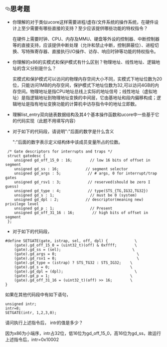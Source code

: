 
<h2><a href="#思考题" aria-hidden="true" class="anchor" id="user-content-思考题"><svg aria-hidden="true" class="octicon octicon-link" height="16" version="1.1" viewBox="0 0 16 16" width="16"><path fill-rule="evenodd" d="M4 9h1v1H4c-1.5 0-3-1.69-3-3.5S2.55 3 4 3h4c1.45 0 3 1.69 3 3.5 0 1.41-.91 2.72-2 3.25V8.59c.58-.45 1-1.27 1-2.09C10 5.22 8.98 4 8 4H4c-.98 0-2 1.22-2 2.5S3 9 4 9zm9-3h-1v1h1c1 0 2 1.22 2 2.5S13.98 12 13 12H9c-.98 0-2-1.22-2-2.5 0-.83.42-1.64 1-2.09V6.25c-1.09.53-2 1.84-2 3.25C6 11.31 7.55 13 9 13h4c1.45 0 3-1.69 3-3.5S14.5 6 13 6z"></path></svg></a>思考题</h2>
<ul>

<li>
<p>你理解的对于类似ucore这样需要进程/虚存/文件系统的操作系统，在硬件设计上至少需要有哪些直接的支持？至少应该提供哪些功能的特权指令？</p>
在硬件上需要时钟、CPU、内存及MMU、硬盘等外设的控制器、中断控制器等的直接支持，应该提供中断处理（允许和禁止中断，控制屏蔽位）、进程切换、写特殊寄存器、直接执行I/O操作、访存、响应时钟等功能的特权指令。

</li>

<li>
<p>你理解的x86的实模式和保护模式有什么区别？物理地址、线性地址、逻辑地址的含义分别是什么？</p>
实模式和保护模式可以访问的物理内存空间大小不同，实模式下地址位数为20位，只能访问1MB的内存空间，保护模式下地址位数为32,可以访问4GB的内存空间。物理地址是指CPU地址总线上实际的地址信号；线性地址（虚拟地址）是指逻辑地址到物理地址变换的中间层，它由基地址和段内偏移构成；逻辑地址是指有地址变换功能的计算机中访存指令中的地址立即数。
</li>

<li>
<p>理解list_entry双向链表数据结构及其4个基本操作函数和ucore中一些基于它的代码实现（此题不用填写内容）</p>

</li>

<li>
<p>对于如下的代码段，请说明":"后面的数字是什么含义</p>
":"后面的数字表示定义结构体中该成员变量所占的位数。
</li>
</ul>

<pre><code> /* Gate descriptors for interrupts and traps */
 struct gatedesc {
    unsigned gd_off_15_0 : 16;        // low 16 bits of offset in segment
    unsigned gd_ss : 16;            // segment selector
    unsigned gd_args : 5;            // # args, 0 for interrupt/trap gates
    unsigned gd_rsv1 : 3;            // reserved(should be zero I guess)
    unsigned gd_type : 4;            // type(STS_{TG,IG32,TG32})
    unsigned gd_s : 1;                // must be 0 (system)
    unsigned gd_dpl : 2;            // descriptor(meaning new) privilege level
    unsigned gd_p : 1;                // Present
    unsigned gd_off_31_16 : 16;        // high bits of offset in segment
 };
</code></pre>

<ul>
<li>对于如下的代码段，</li>
</ul>
<pre><code>#define SETGATE(gate, istrap, sel, off, dpl) {            \
    (gate).gd_off_15_0 = (uint32_t)(off) &amp; 0xffff;        \
    (gate).gd_ss = (sel);                                \
    (gate).gd_args = 0;                                    \
    (gate).gd_rsv1 = 0;                                    \
    (gate).gd_type = (istrap) ? STS_TG32 : STS_IG32;    \
    (gate).gd_s = 0;                                    \
    (gate).gd_dpl = (dpl);                                \
    (gate).gd_p = 1;                                    \
    (gate).gd_off_31_16 = (uint32_t)(off) &gt;&gt; 16;        \
}
</code></pre>
<p>如果在其他代码段中有如下语句，</p>
<pre><code>unsigned intr;
intr=8;
SETGATE(intr, 1,2,3,0);
</code></pre>
<p>请问执行上述指令后， intr的值是多少？</p>
因为x86为小端序，intr占32位，低16位为gd_off_15_0，高16位为gd_ss，故运行上述指令后，intr=0x10002


